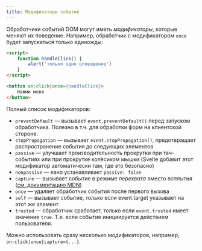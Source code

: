 ```yaml
---
title: Модификаторы событий
---
```


Обработчики событий DOM могут иметь *модификаторы*, которые меняют их поведение. Например, обработчик с модификатором `once` будет запускаться только единожды:

```html
<script>
	function handleClick() {
		alert('только одно оповещение')
	}
</script>

<button on:click|once={handleClick}>
	Нажми меня
</button>
```

Полный список модификаторов:

* `preventDefault` — вызывает `event.preventDefault()` перед запуском обработчика. Полезно в т.ч. для обработки форм на клиентской стороне.
* `stopPropagation` — вызывает `event.stopPropagation()`, предотвращает распространение события до следующих элементов
* `passive` —  улучшает производительность прокрутки при тач-событиях или при прокрутке колёсиком мышки (Svelte добавит этот модификатор автоматически там, где это безопасно)
* `nonpassive` — явно устанавливает `passive: false`
* `capture` — вызывает событие в режиме *перехвата* вместо *всплытия* ([см. документацию MDN](https://developer.mozilla.org/ru/docs/Learn/JavaScript/Building_blocks/События#Всплытие_и_перехват_событий))
* `once` — удаляет обработчик события после первого вызова
* `self` — вызывает событие, только если event.target указывает на этот же элемент 
* `trusted` — обработчик сработает, только если `event.trusted` имеет значение `true`. Т.е. если событие инициируется действием пользователя.

Можно использовать сразу несколько модификаторов, например, `on:click|once|capture={...}`.
